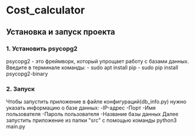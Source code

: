 # Cost_calculator
## Установка и запуск проекта

### 1. Установить psycopg2
psycopg2 - это фреймворк, который упрощает работу с базами данных.
Введите в терминале команды:
    - sudo apt install pip
    - sudo pip install psycopg2-binary
### 2. Запуск
Чтобы запустить приложение в файле конфигураций(db_info.py) нужно указать информацию о базе данных:
    -IP-адрес
    -Порт
    -Имя пользователя 
    -Пароль пользователя 
    -Название базы данных
Далее запустить приложение из папки "src" с помощью команды python3 main.py
